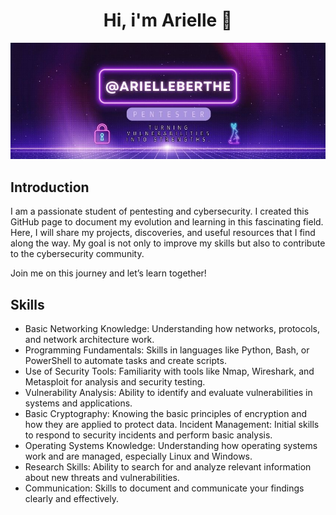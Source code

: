 <div align="center">
<h1 align="center">Hi, i'm Arielle 🌟</h1>
</div>
<img src="https://github.com/ArielleBerthe/ArielleBerthe/blob/main/E-gamer.jpg?raw=true">

## Introduction
I am a passionate student of pentesting and cybersecurity. I created this GitHub page to document my evolution and learning in this fascinating field. Here, I will share my projects, discoveries, and useful resources that I find along the way. My goal is not only to improve my skills but also to contribute to the cybersecurity community.

Join me on this journey and let’s learn together!

## Skills
- Basic Networking Knowledge: Understanding how networks, protocols, and network architecture work.
- Programming Fundamentals: Skills in languages like Python, Bash, or PowerShell to automate tasks and create scripts.
- Use of Security Tools: Familiarity with tools like Nmap, Wireshark, and Metasploit for analysis and security testing.
- Vulnerability Analysis: Ability to identify and evaluate vulnerabilities in systems and applications.
- Basic Cryptography: Knowing the basic principles of encryption and how they are applied to protect data. Incident Management: Initial skills to respond to security incidents and perform basic analysis.
- Operating Systems Knowledge: Understanding how operating systems work and are managed, especially Linux and Windows.
- Research Skills: Ability to search for and analyze relevant information about new threats and vulnerabilities.
- Communication: Skills to document and communicate your findings clearly and effectively.
